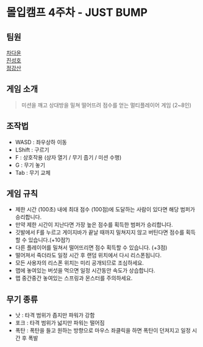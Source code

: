 # 몰입캠프 4주차 - JUST BUMP
## 팀원
[차다윤](https://github.com/dycha0430)  
[진성호](https://github.com/SeonghoJin)  
[정강산](https://github.com/Sanu7D0)  

## 게임 소개
> 미션을 깨고 상대방을 밀쳐 떨어뜨려 점수를 얻는 멀티플레이어 게임 (2~8인)

## 조작법
- WASD : 좌우상하 이동
- LShift : 구르기
- F : 상호작용 (상자 열기 / 무기 줍기 / 미션 수행)
- G : 무기 놓기
- Tab : 무기 교체

## 게임 규칙
- 제한 시간 (100초) 내에 최대 점수 (100점)에 도달하는 사람이 있다면 해당 범퍼가 승리합니다.
- 만약 제한 시간이 지난다면 가장 높은 점수를 획득한 범퍼가 승리합니다.
- 깃발에서 F를 누르고 게이지바가 끝날 때까지 밀쳐지지 않고 버틴다면 점수를 획득할 수 있습니다.(+10점?)
- 다른 플레이어를 밀쳐서 떨어뜨리면 점수 획득할 수 있습니다. (+3점)
- 떨어져서 죽더라도 일정 시간 후 랜덤 위치에서 다시 리스폰됩니다.
- 모든 사용자의 리스폰 위치는 미리 공개되므로 조심하세요.
- 맵에 놓여있는 버섯을 먹으면 일정 시간동안 속도가 상습합니다.
- 맵 중간중간 놓여있는 스프링과 몬스터를 주의하세요.

## 무기 종류
- 낫 : 타격 범위가 좁지만 파워가 강함
- 포크 : 타격 범위가 넓지만 파워는 떨어짐
- 폭탄 : 폭탄을 들고 원하는 방향으로 마우스 좌클릭을 하면 폭탄이 던져지고 일정 시간 후 폭발
